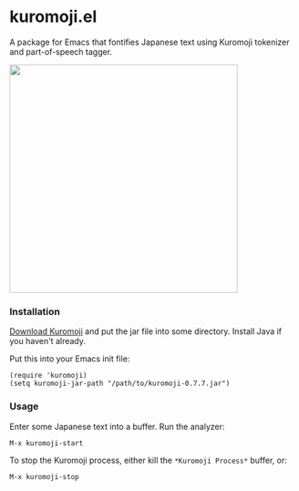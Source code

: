 kuromoji.el
===========

A package for Emacs that fontifies Japanese text using Kuromoji
tokenizer and part-of-speech tagger.

<img src="http://i.imgur.com/fJBIMZf.png" width="400" />

### Installation

[Download Kuromoji](https://github.com/atilika/kuromoji/downloads) and
put the jar file into some directory. Install Java if you haven't
already.

Put this into your Emacs init file:

    (require 'kuromoji)
    (setq kuromoji-jar-path "/path/to/kuromoji-0.7.7.jar")

### Usage

Enter some Japanese text into a buffer. Run the analyzer:

    M-x kuromoji-start

To stop the Kuromoji process, either kill the `*Kuromoji Process*` buffer, or:

    M-x kuromoji-stop
